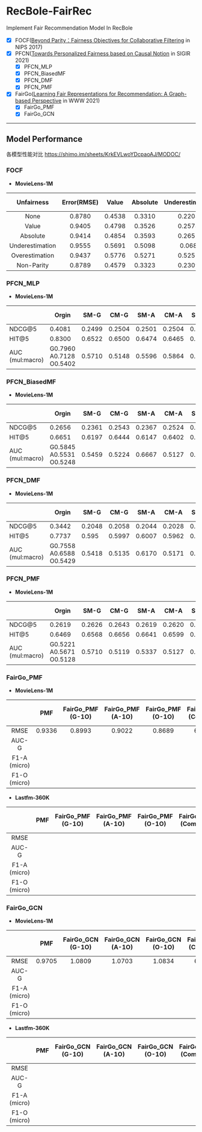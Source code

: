 # RecBole-FairRec
Implement Fair Recommendation Model In RecBole
- [x] FOCF([Beyond Parity：Fairness Objectives for Collaborative Filtering](https://proceedings.neurips.cc/paper/2017/hash/e6384711491713d29bc63fc5eeb5ba4f-Abstract.html) in NIPS 2017)
- [x] PFCN([Towards Personalized Fairness based on Causal Notion](https://dl.acm.org/doi/abs/10.1145/3404835.3462966?casa_token=zzHePKuKP6AAAAAA:YzZp_qUbzsgd3TXWCAGSRAfEHO2oM0_BuWZ5uZlfj_rudqKGYq8douOaZ0GoizxP54jtz3JDFw725xo) in SIGIR 2021)
  - [x] PFCN_MLP 
  - [x] PFCN_BiasedMF
  - [x] PFCN_DMF
  - [x] PFCN_PMF
- [x] FairGo([Learning Fair Representations for Recommendation: A Graph-based Perspective](https://dl.acm.org/doi/abs/10.1145/3442381.3450015?casa_token=MACP_5U-E6sAAAAA:L-dsEbdusWfmzF06OnATJhF2OXbjfu6el37nC-cGMjev4jGH_TBUedXyAhpfcBMyCyhyxOxLQkxqe_w) in WWW 2021) 
  - [x] FairGo_PMF
  - [x] FairGo_GCN
-------------------------------------------------------------
## Model Performance

各模型性能对比
https://shimo.im/sheets/KrkEVLwoYDcpaoAJ/MODOC/

### FOCF
- **MovieLens-1M**  

| Unfairness | Error(RMSE) | Value | Absolute | Underestimation | Overestimation | Non-Parity |
|:-:| :-:| :-: | :-: | :-: | :-: | :-: |
| None | 0.8780 | 0.4538 | 0.3310 | 0.2208 | 0.2330 | 0.0546 |
| Value | 0.9405 | 0.4798 | 0.3526 | 0.2578 | 0.2220 | 0.0645 |
| Absolute |  0.9414 | 0.4854 | 0.3593 | 0.2652 | 0.2202 | 0.1094 |
| Underestimation | 0.9555 | 0.5691 | 0.5098 | 0.068 | 0.5011 | 0.3410 |
| Overestimation | 0.9437 | 0.5776 | 0.5271 | 0.5251 | 0.0525 | 0.2314 |
| Non-Parity| 0.8789 | 0.4579 | 0.3323 | 0.2309 | 0.2269 | 0.0028 |

### PFCN_MLP
- **MovieLens-1M**

|   | Orgin| SM-G | CM-G  |  SM-A | CM-A  |  SM-O | CM-O | SM-GA | CM-GA | SM-GO | CM-GO | SM-AO | CM-AO | SM-GAO | CM-GAO |
|---|---|---|---|---|---|---|---|---|---|---|---|---|---|---|---|
|  NDCG@5 | 0.4081  | 0.2499 | 0.2504 | 0.2501 | 0.2504 | 0.2509 | 0.2518 | 0.2498 | 0.2521 | 0.2465 | 0.2529  | 0.2489  | 0.2520 |  0.2499 | 0.2520  |
|  HIT@5 | 0.8300 | 0.6522 | 0.6500 | 0.6474 | 0.6465 | 0.6560 | 0.6457 | 0.6530 | 0.6459 | 0.6472 | 0.6512 | 0.6485 | 0.6523 | 0.6563  | 0.6472 |
|  AUC<br/>(mul:macro) |  G0.7960<br/>A0.7128<br/>O0.5402 | 0.5710  | 0.5148  | 0.5596  | 0.5864 | 0.6813 |  0.5062 |  G0.5057<br/>A0.5967 | G0.5227<br/>A0.6154 | G0.5146<br/>O0.6918  | G0.5140<br/>O0.5111  |  A0.6465<br/>O0.6918 | A0.5805<br/>O0.5209  |  G0.5175<br/>A0.6097<br/>O0.6853 | G0.5111<br/>A0.5372<br/>O0.5084  |


### PFCN_BiasedMF
- **MovieLens-1M**

|   | Orgin| SM-G | CM-G  |  SM-A | CM-A  |  SM-O | CM-O | SM-GA | CM-GA | SM-GO | CM-GO | SM-AO | CM-AO | SM-GAO | CM-GAO |
|---|---|---|---|---|---|---|---|---|---|---|---|---|---|---|---|
|  NDCG@5 |  0.2656 | 0.2361| 0.2543 |0.2367 | 0.2524 | 0.2334 | 0.2506 | 0.2371 | 0.2552 | 0.2306 | 0.2555  | 0.2297  | 0.2540 | 0.2344  | 0.2560  |
|  HIT@5 | 0.6651   | 0.6197| 0.6444 | 0.6147| 0.6402 |0.6101  | 0.6425 |0.6134 | 0.6434 | 0.6126 | 0.6502  |  0.6051 | 0.6444 | 0.6180  | 0.6459  |
|  AUC<br/>(mul:macro) |  G0.5845<br/>A0.5531<br/>O0.5248 | 0.5459  | 0.5224  | 0.6667 | 0.5127  | 0.7370  | 0.5119  |  G0.5051<br/>A0.6881 | G0.5120<br/>A0.5331 | G0.5398<br/>O0.7316  | G0.5155<br/>O0.5409  |  A0.6933<br/>O0.7238 | A0.5402<br/>O0.5234  | G0.5355<br/>A0.6600<br/>O0.7303  |  G0.5101<br/>A0.5429<br/>O0.5412 |

### PFCN_DMF
- **MovieLens-1M**

|   | Orgin| SM-G | CM-G  |  SM-A | CM-A  |  SM-O | CM-O | SM-GA | CM-GA | SM-GO | CM-GO | SM-AO | CM-AO | SM-GAO | CM-GAO |
|---|---|---|---|---|---|---|---|---|---|---|---|---|---|---|---|
|  NDCG@5 |  0.3442 |0.2048 |0.2058 | 0.2044 | 0.2028 | 0.2079 | 0.2088 | 0.2033 | 0.2054 | 0.1952 | 0.2083  | 0.2049  | 0.2067 |  0.2079 | 0.2061  |
|  HIT@5 |  0.7737  |0.595 |0.5997 | 0.6007 |0.5962 | 0.6007| 0.6058 | 0.5914 | 0.5995  | 0.5829 | 0.6046  | 0.593  | 0.5983 | 0.6048  |  0.5998 |
|  AUC<br/>(mul:macro) |  G0.7558<br/>A0.6588<br/>O0.5429 | 0.5418  | 0.5135  | 0.6170 | 0.5171  | 0.6929  | 0.5016  |  G0.5558<br/>A0.6371 | G0.5231<br/>A0.5171 | G0.5243<br/>O0.6908  | G0.5162<br/>O0.5030  |  A0.6239<br/>O0.7018 | A0.5063<br/>O0.5017  | G0.5450<br/>A0.5359<br/>O0.7047  |  G0.5133<br/>A0.5128<br/>O0.5057 |

### PFCN_PMF
- **MovieLens-1M**

|   | Orgin| SM-G | CM-G  |  SM-A | CM-A  |  SM-O | CM-O | SM-GA | CM-GA | SM-GO | CM-GO | SM-AO | CM-AO | SM-GAO | CM-GAO |
|---|---|---|---|---|---|---|---|---|---|---|---|---|---|---|---|
|  NDCG@5 |  0.2619 |0.2626 | 0.2643 |0.2619  | 0.2620|0.2615 | 0.2622 |0.2602 |0.2632 | 0.2618 | 0.2633  | 0.2626  | 0.2625 | 0.2623  | 0.2620  |
|  HIT@5 | 0.6469   | 0.6568 | 0.6656 | 0.6641 | 0.6599 | 0.6598 |0.6649  | 0.6603 | 0.6649 | 0.6589 | 0.6636  | 0.6609  | 0.6627 | 0.6669  | 0.6644 |
|  AUC<br/>(mul:macro) |  G0.5221<br/>A0.5671<br/>O0.5128 | 0.5710 | 0.5119  | 0.5337 | 0.5127 | 0.7551  | 0.6667 |  G0.5013<br/>A0.5318 | G0.5140<br/>A0.5016 | G0.5093<br/>O0.7438  | G0.5199<br/>O0.6538 |  A0.6428<br/>O0.7498 | A0.5010<br/>O0.5087  |  G0.5413<br/>A0.6296<br/>O0.7550 | G0.5126<br/>A0.5150<br/>O0.5763  |

### FairGo_PMF
- **MovieLens-1M**

||PMF|FairGo_PMF<br>(G-1O)|FairGo_PMF<br>(A-1O)|FairGo_PMF<br>(O-1O)|FairGo_PMF<br>(Com.-1O)|FairGo_PMF<br>(LVA-G-2O)|FairGo_PMF<br>(LVA-A-2O)|FairGo_PMF<br>(LVA-O-2O)|FairGo_PMF<br>(LVA-Com.-2O)|FairGo_PMF<br>(LBA-G-2O)|FairGo_PMF<br>(LBA-A-2O)|FairGo_PMF<br>(LBA-O-2O)|FairGo_PMF<br>(LBA-Com.-2O)|
|:----:|:----:|:----:|:----:|:----:|:----:|:----:|:----:|:----:|:----:|:----:|:----:|:----:|:----:|
|RMSE|0.9336 | 0.8993|0.9022 |0.8689 |6.3037 |6.3037 |6.3037 | | | | | | |
|AUC-G| | | | | | | | | | | | | |
|F1-A<br>(micro)| | | | | | | | | | | | | |
|F1-O<br>(micro)| | | | | | | | | | | | | |


- **Lastfm-360K**
  
||PMF|FairGo_PMF<br>(G-1O)|FairGo_PMF<br>(A-1O)|FairGo_PMF<br>(O-1O)|FairGo_PMF<br>(Com.-1O)|FairGo_PMF<br>(LVA-G-2O)|FairGo_PMF<br>(LVA-A-2O)|FairGo_PMF<br>(LVA-O-2O)|FairGo_PMF<br>(LVA-Com.-2O)|FairGo_PMF<br>(LBA-G-2O)|FairGo_PMF<br>(LBA-A-2O)|FairGo_PMF<br>(LBA-O-2O)|FairGo_PMF<br>(LBA-Com.-2O)|
|:----:|:----:|:----:|:----:|:----:|:----:|:----:|:----:|:----:|:----:|:----:|:----:|:----:|:----:|
|RMSE| | | | | | | | | | | | | |
|AUC-G| | | | | | | | | | | | | |
|F1-A<br>(micro)| | | | | | | | | | | | | |
|F1-O<br>(micro)| | | | | | | | | | | | | |

### FairGo_GCN
- **MovieLens-1M**

||PMF|FairGo_GCN<br>(G-1O)|FairGo_GCN<br>(A-1O)|FairGo_GCN<br>(O-1O)|FairGo_GCN<br>(Com.-1O)|FairGo_GCN<br>(LVA-G-2O)|FairGo_GCN<br>(LVA-A-2O)|FairGo_GCN<br>(LVA-O-2O)|FairGo_GCN<br>(LVA-Com.-2O)|FairGo_GCN<br>(LBA-G-2O)|FairGo_GCN<br>(LBA-A-2O)|FairGo_GCN<br>(LBA-O-2O)|FairGo_GCN<br>(LBA-Com.-2O)|
|:----:|:----:|:----:|:----:|:----:|:----:|:----:|:----:|:----:|:----:|:----:|:----:|:----:|:----:|
|RMSE|0.9705 |1.0809 |1.0703 | 1.0834| 6.3037|6.3037 |6.3037 | | | | | | |
|AUC-G| | | | | | | | | | | | | |
|F1-A<br>(micro)| | | | | | | | | | | | | |
|F1-O<br>(micro)| | | | | | | | | | | | | |

- **Lastfm-360K**
  
||PMF|FairGo_GCN<br>(G-1O)|FairGo_GCN<br>(A-1O)|FairGo_GCN<br>(O-1O)|FairGo_GCN<br>(Com.-1O)|FairGo_GCN<br>(LVA-G-2O)|FairGo_GCN<br>(LVA-A-2O)|FairGo_GCN<br>(LVA-O-2O)|FairGo_GCN<br>(LVA-Com.-2O)|FairGo_GCN<br>(LBA-G-2O)|FairGo_GCN<br>(LBA-A-2O)|FairGo_GCN<br>(LBA-O-2O)|FairGo_GCN<br>(LBA-Com.-2O)|
|:----:|:----:|:----:|:----:|:----:|:----:|:----:|:----:|:----:|:----:|:----:|:----:|:----:|:----:|
|RMSE| | | | | | | | | | | | | |
|AUC-G| | | | | | | | | | | | | |
|F1-A<br>(micro)| | | | | | | | | | | | | |
|F1-O<br>(micro)| | | | | | | | | | | | | |